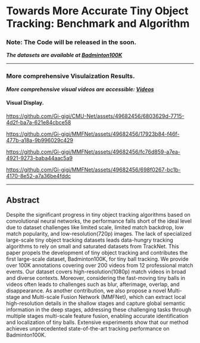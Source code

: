<!--# Towards More Accurate Tiny Object Tracking: Benchmark and Algorithm-->
# Towards More Accurate Tiny Object Tracking: Benchmark and Algorithm

### Note: The Code will be released in the soon.

***The datasets are available at [Badminton100K](https://drive.google.com/file/d/1UM8Lg7fzoQK822b2itSl-p1gWvTDfBvB/view?usp=sharing)***

***

### More comprehensive Visulaization Results.
***More comprehensive visual videos are accessible: [Videos](https://drive.google.com/file/d/1cct8fJKL2N9hG3lXMfDmsFQ7Q_xsSn7R/view?usp=sharing)***


#### Visual Display.


https://github.com/Gi-gigi/CMU-Net/assets/49682456/6803629d-7715-4d2f-ba7a-621e84cbce58

https://github.com/Gi-gigi/MMFNet/assets/49682456/17923b84-f46f-477b-a18a-9b996029c429

https://github.com/Gi-gigi/MMFNet/assets/49682456/fc76d859-a7ea-4921-9273-baba44aac5a9

https://github.com/Gi-gigi/MMFNet/assets/49682456/698f0267-bc1b-4170-8e52-a7a36be4fddc

***

## Abstract
Despite the significant progress in tiny object tracking algorithms based on convolutional neural networks, the performance falls short of the ideal level due to dataset challenges like limited scale, limited match backdrop, low match popularity, and low-resolution(720p) images. The lack of specialized large-scale tiny object tracking datasets leads data-hungry tracking algorithms to rely on small and saturated datasets from TrackNet.  This paper propels the development of tiny object tracking and contributes the first large-scale dataset, Badminton100K, for tiny ball tracking.  We provide over 100K annotations covering over 200 videos from 12 professional match events.  Our dataset covers high-resolution(1080p) match videos in broad and diverse contexts. Moreover, considering the fast-moving tiny balls in videos often leads to challenges such as blur, afterimage, overlap, and disappearance. As another contribution, we also propose a novel Multi-stage and Multi-scale Fusion Network (MMFNet), which can extract local high-resolution details in the shallow stages and capture global semantic information in the deep stages, addressing these challenging tasks through multiple stages multi-scale feature fusion, enabling accurate identification and localization of tiny balls.  Extensive experiments show that our method achieves unprecedented state-of-the-art tracking performance on Badminton100K.




